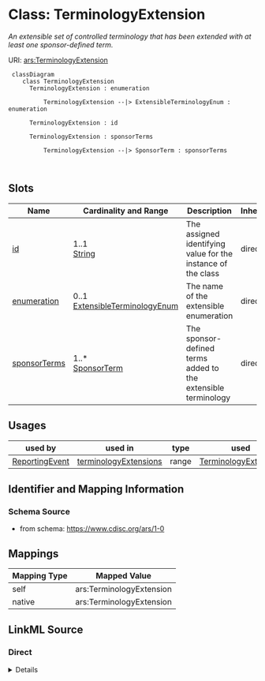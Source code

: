 # Class: TerminologyExtension


_An extensible set of controlled terminology that has been extended with at least one sponsor-defined term._





URI: [ars:TerminologyExtension](https://www.cdisc.org/ars/1-0/TerminologyExtension)



```mermaid
 classDiagram
    class TerminologyExtension
      TerminologyExtension : enumeration
        
          TerminologyExtension --|> ExtensibleTerminologyEnum : enumeration
        
      TerminologyExtension : id
        
      TerminologyExtension : sponsorTerms
        
          TerminologyExtension --|> SponsorTerm : sponsorTerms
        
      
```




<!-- no inheritance hierarchy -->


## Slots

| Name | Cardinality and Range | Description | Inheritance |
| ---  | --- | --- | --- |
| [id](id.md) | 1..1 <br/> [String](String.md) | The assigned identifying value for the instance of the class | direct |
| [enumeration](enumeration.md) | 0..1 <br/> [ExtensibleTerminologyEnum](ExtensibleTerminologyEnum.md) | The name of the extensible enumeration | direct |
| [sponsorTerms](sponsorTerms.md) | 1..* <br/> [SponsorTerm](SponsorTerm.md) | The sponsor-defined terms added to the extensible terminology | direct |





## Usages

| used by | used in | type | used |
| ---  | --- | --- | --- |
| [ReportingEvent](ReportingEvent.md) | [terminologyExtensions](terminologyExtensions.md) | range | [TerminologyExtension](TerminologyExtension.md) |






## Identifier and Mapping Information







### Schema Source


* from schema: https://www.cdisc.org/ars/1-0





## Mappings

| Mapping Type | Mapped Value |
| ---  | ---  |
| self | ars:TerminologyExtension |
| native | ars:TerminologyExtension |





## LinkML Source

<!-- TODO: investigate https://stackoverflow.com/questions/37606292/how-to-create-tabbed-code-blocks-in-mkdocs-or-sphinx -->

### Direct

<details>
```yaml
name: TerminologyExtension
description: An extensible set of controlled terminology that has been extended with
  at least one sponsor-defined term.
from_schema: https://www.cdisc.org/ars/1-0
rank: 1000
slots:
- id
- enumeration
- sponsorTerms

```
</details>

### Induced

<details>
```yaml
name: TerminologyExtension
description: An extensible set of controlled terminology that has been extended with
  at least one sponsor-defined term.
from_schema: https://www.cdisc.org/ars/1-0
rank: 1000
attributes:
  id:
    name: id
    description: The assigned identifying value for the instance of the class.
    from_schema: https://www.cdisc.org/ars/1-0
    rank: 1000
    identifier: true
    alias: id
    owner: TerminologyExtension
    domain_of:
    - ReportingEvent
    - AnalysisCategorization
    - AnalysisCategory
    - Analysis
    - AnalysisMethod
    - Operation
    - ReferencedOperationRelationship
    - Output
    - OutputDisplay
    - DisplaySubSection
    - AnalysisSet
    - GroupingFactor
    - Group
    - DataSubset
    - ReferenceDocument
    - TerminologyExtension
    - SponsorTerm
    range: string
    required: true
  enumeration:
    name: enumeration
    description: The name of the extensible enumeration.
    from_schema: https://www.cdisc.org/ars/1-0
    rank: 1000
    alias: enumeration
    owner: TerminologyExtension
    domain_of:
    - TerminologyExtension
    range: ExtensibleTerminologyEnum
  sponsorTerms:
    name: sponsorTerms
    description: The sponsor-defined terms added to the extensible terminology.
    from_schema: https://www.cdisc.org/ars/1-0
    rank: 1000
    multivalued: true
    alias: sponsorTerms
    owner: TerminologyExtension
    domain_of:
    - TerminologyExtension
    range: SponsorTerm
    required: true
    inlined: true
    inlined_as_list: true

```
</details>